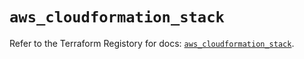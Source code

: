 # `aws_cloudformation_stack`

Refer to the Terraform Registory for docs: [`aws_cloudformation_stack`](https://registry.terraform.io/providers/hashicorp/aws/4.66.0/docs/resources/cloudformation_stack).

